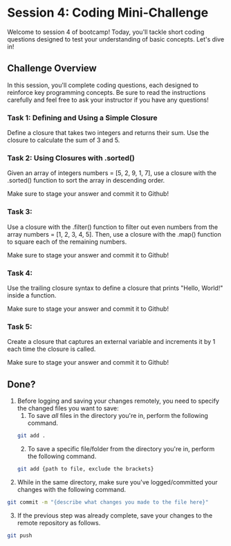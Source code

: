 # Session 4: Coding Mini-Challenge

Welcome to session 4 of bootcamp! Today, you'll tackle short coding questions designed to test your understanding of basic concepts. Let's dive in!

## Challenge Overview

In this session, you'll complete coding questions, each designed to reinforce key programming concepts. Be sure to read the instructions carefully and feel free to ask your instructor if you have any questions!

### Task 1: Defining and Using a Simple Closure
Define a closure that takes two integers and returns their sum.
Use the closure to calculate the sum of 3 and 5.

### Task 2: Using Closures with .sorted()
Given an array of integers numbers = [5, 2, 9, 1, 7], use a closure with the .sorted() function to sort the array in descending order.

Make sure to stage your answer and commit it to Github!

### Task 3: 
Use a closure with the .filter() function to filter out even numbers from the array numbers = [1, 2, 3, 4, 5].
Then, use a closure with the .map() function to square each of the remaining numbers.

Make sure to stage your answer and commit it to Github!

### Task 4: 
Use the trailing closure syntax to define a closure that prints "Hello, World!" inside a function.

Make sure to stage your answer and commit it to Github!

### Task 5: 
Create a closure that captures an external variable and increments it by 1 each time the closure is called.

Make sure to stage your answer and commit it to Github!


## Done?
1. Before logging and saving your changes remotely, you need to specify the changed files you want to save:
   1. To save *all* files in the directory you're in, perform the following command.
   ```bash
   git add .
   ```
   2. To save a specific file/folder from the directory you're in, perform the following command.
   ```bash
   git add {path to file, exclude the brackets}
   ```
3. While in the same directory, make sure you've logged/committed your changes with the following command.
```bash
git commit -m "{describe what changes you made to the file here}"
```
3. If the previous step was already complete, save your changes to the remote repository as follows.
```bash
git push
```

